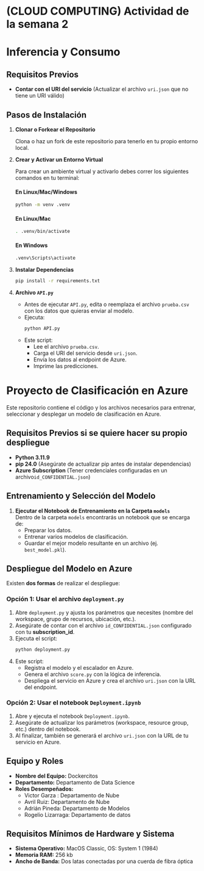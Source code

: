 
# (CLOUD COMPUTING) Actividad de la semana 2

# Inferencia y Consumo 

## Requisitos Previos 

- **Contar con el URI del servicio** (Actualizar el archivo `uri.json` que no tiene un URI válido)

## Pasos de Instalación

1. **Clonar o Forkear el Repositorio**
   
   Clona o haz un fork de este repositorio para tenerlo en tu propio entorno local.

3. **Crear y Activar un Entorno Virtual**
   
   Para crear un ambiente virtual y activarlo debes correr los siguientes comandos en tu terminal:

   #### En Linux/Mac/Windows
   ```bash
   python -m venv .venv
   ```

   #### En Linux/Mac
   ```bash
   . .venv/bin/activate
   ```

   #### En Windows
   ```bash
   .venv\Scripts\activate
   ```

4. **Instalar Dependencias**  
   ```bash
   pip install -r requirements.txt
   ```

5. **Archivo `API.py`**  
   - Antes de ejecutar `API.py`, edita o reemplaza el archivo `prueba.csv` con los datos que quieras enviar al modelo.
   - Ejecuta:
     ```bash
     python API.py
     ```
   - Este script:
     - Lee el archivo `prueba.csv`.
     - Carga el URI del servicio desde `uri.json`.
     - Envía los datos al endpoint de Azure.
     - Imprime las predicciones.

   
# Proyecto de Clasificación en Azure

Este repositorio contiene el código y los archivos necesarios para entrenar, seleccionar y desplegar un modelo de clasificación en Azure. 

## Requisitos Previos si se quiere hacer su propio despliegue

- **Python 3.11.9**
- **pip 24.0** (Asegúrate de actualizar pip antes de instalar dependencias)
- **Azure Subscription** (Tener credenciales configuradas en un archivo`id_CONFIDENTIAL.json`)


## Entrenamiento y Selección del Modelo

1. **Ejecutar el Notebook de Entrenamiento en la Carpeta `models`**  
   Dentro de la carpeta `models` encontrarás un notebook que se encarga de:
   - Preparar los datos.
   - Entrenar varios modelos de clasificación.
   - Guardar el mejor modelo resultante en un archivo (ej. `best_model.pkl`).


## Despliegue del Modelo en Azure

Existen **dos formas** de realizar el despliegue:

### Opción 1: Usar el archivo `deployment.py`

1. Abre `deployment.py` y ajusta los parámetros que necesites (nombre del workspace, grupo de recursos, ubicación, etc.).
2. Asegúrate de contar con el archivo `id_CONFIDENTIAL.json` configurado con tu **subscription_id**.
3. Ejecuta el script:
   ```bash
   python deployment.py
   ```
4. Este script:
   - Registra el modelo y el escalador en Azure.
   - Genera el archivo `score.py` con la lógica de inferencia.
   - Despliega el servicio en Azure y crea el archivo `uri.json` con la URL del endpoint.

### Opción 2: Usar el notebook `Deployment.ipynb`

1. Abre y ejecuta el notebook `Deployment.ipynb`.
2. Asegúrate de actualizar los parámetros (workspace, resource group, etc.) dentro del notebook.
3. Al finalizar, también se generará el archivo `uri.json` con la URL de tu servicio en Azure.


## Equipo y Roles

- **Nombre del Equipo:** Dockercitos 
- **Departamento:** Departamento de Data Science  
- **Roles Desempeñados:**
  - Victor Garza : Departamento de Nube
  - Avril Ruiz: Departamento de Nube
  - Adrián Pineda: Departamento de Modelos
  - Rogelio Lizarraga: Departamento de datos 

## Requisitos Mínimos de Hardware y Sistema

- **Sistema Operativo:** MacOS Classic, OS: System 1 (1984)
- **Memoria RAM:** 256 kb
- **Ancho de Banda:** Dos latas conectadas por una cuerda de fibra óptica
